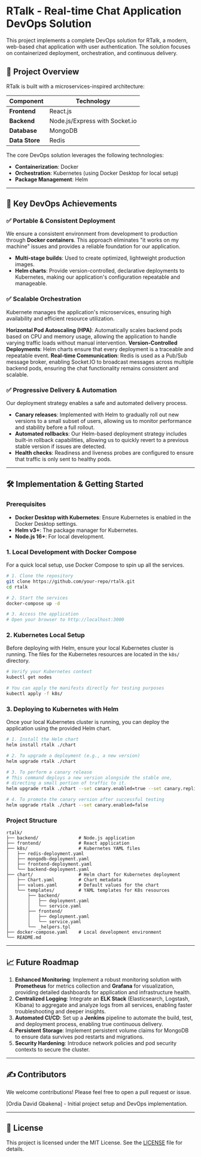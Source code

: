 # RTalk - Real-time Chat Application DevOps Solution

This project implements a complete DevOps solution for RTalk, a modern, web-based chat application with user authentication. The solution focuses on containerized deployment, orchestration, and continuous delivery.

## 📌 Project Overview

RTalk is built with a microservices-inspired architecture:

| Component           | Technology                       |
|-------------------- |----------------------------------|
| **Frontend**        | React.js                         |
| **Backend**         | Node.js/Express with Socket.io   |
| **Database**        | MongoDB                          |
| **Data Store**      | Redis                            |

The core DevOps solution leverages the following technologies:

  * **Containerization**: Docker
  * **Orchestration**: Kubernetes (using Docker Desktop for local setup)
  * **Package Management**: Helm

-----

## 🚀 Key DevOps Achievements

### ✅ Portable & Consistent Deployment

We ensure a consistent environment from development to production through **Docker containers**. This approach eliminates "it works on my machine" issues and provides a reliable foundation for our application.

  * **Multi-stage builds**: Used to create optimized, lightweight production images.
  * **Helm charts**: Provide version-controlled, declarative deployments to Kubernetes, making our application's configuration repeatable and manageable.

### ✅ Scalable Orchestration

Kubernete manages the application's microservices, ensuring high availability and efficient resource utilization.

  **Horizontal Pod Autoscaling (HPA)**: Automatically scales backend pods based on CPU and memory usage, allowing the application to handle varying traffic loads without manual intervention.
  **Version-Controlled Deployments**: Helm charts ensure that every deployment is a traceable and repeatable event.
  **Real-time Communication**: Redis is used as a Pub/Sub message broker, enabling Socket.IO to broadcast messages across multiple backend pods, ensuring the chat functionality remains consistent and scalable.

### ✅ Progressive Delivery & Automation

Our deployment strategy enables a safe and automated delivery process.

  * **Canary releases**: Implemented with Helm to gradually roll out new versions to a small subset of users, allowing us to monitor performance and stability before a full rollout.
  * **Automated rollbacks**: Our Helm-based deployment strategy includes built-in rollback capabilities, allowing us to quickly revert to a previous stable version if issues are detected.
  * **Health checks**: Readiness and liveness probes are configured to ensure that traffic is only sent to healthy pods.

-----

## 🛠️ Implementation & Getting Started

### Prerequisites

  * **Docker Desktop with Kubernetes**: Ensure Kubernetes is enabled in the Docker Desktop settings.
  * **Helm v3+**: The package manager for Kubernetes.
  * **Node.js 16+**: For local development.

### 1\. Local Development with Docker Compose

For a quick local setup, use Docker Compose to spin up all the services.

```bash
# 1. Clone the repository
git clone https://github.com/your-repo/rtalk.git
cd rtalk

# 2. Start the services
docker-compose up -d

# 3. Access the application
# Open your browser to http://localhost:3000
```

### 2\. Kubernetes Local Setup

Before deploying with Helm, ensure your local Kubernetes cluster is running. The files for the Kubernetes resources are located in the `k8s/` directory.

```bash
# Verify your Kubernetes context
kubectl get nodes

# You can apply the manifests directly for testing purposes
kubectl apply -f k8s/
```

### 3\. Deploying to Kubernetes with Helm

Once your local Kubernetes cluster is running, you can deploy the application using the provided Helm chart.

```bash
# 1. Install the Helm chart
helm install rtalk ./chart

# 2. To upgrade a deployment (e.g., a new version)
helm upgrade rtalk ./chart

# 3. To perform a canary release
# This command deploys a new version alongside the stable one,
# directing a small portion of traffic to it.
helm upgrade rtalk ./chart --set canary.enabled=true --set canary.replicaCount=1

# 4. To promote the canary version after successful testing
helm upgrade rtalk ./chart --set canary.enabled=false
```

### Project Structure

```
rtalk/
├── backend/               # Node.js application
├── frontend/              # React application
├── k8s/                   # Kubernetes YAML files
│   ├── redis-deployment.yaml
│   ├── mongodb-deployment.yaml
│   ├── frontend-deployment.yaml
│   └── backend-deployment.yaml
├── chart/                 # Helm chart for Kubernetes deployment
│   ├── Chart.yaml         # Chart metadata
│   ├── values.yaml        # Default values for the chart
│   └── templates/         # YAML templates for K8s resources
│       ├── backend/
│       │   ├── deployment.yaml
│       │   └── service.yaml
│       ├── frontend/
│       │   ├── deployment.yaml
│       │   └── service.yaml
│       └── _helpers.tpl
├── docker-compose.yaml    # Local development environment
└── README.md
```

-----

## 📈 Future Roadmap

1.  **Enhanced Monitoring**: Implement a robust monitoring solution with **Prometheus** for metrics collection and **Grafana** for visualization, providing detailed dashboards for application and infrastructure health.
2.  **Centralized Logging**: Integrate an **ELK Stack** (Elasticsearch, Logstash, Kibana) to aggregate and analyze logs from all services, enabling faster troubleshooting and deeper insights.
3.  **Automated CI/CD**: Set up a **Jenkins** pipeline to automate the build, test, and deployment process, enabling true continuous delivery.
4.  **Persistent Storage**: Implement persistent volume claims for MongoDB to ensure data survives pod restarts and migrations.
5.  **Security Hardening**: Introduce network policies and pod security contexts to secure the cluster.

-----

## ✍️ Contributors

We welcome contributions\! Please feel free to open a pull request or issue.

   [Ordia David Gbakena] - Initial project setup and DevOps implementation.

-----

## 📜 License

This project is licensed under the MIT License. See the [LICENSE](https://www.google.com/search?q=LICENSE) file for details.